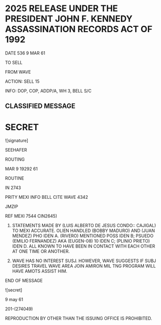 # 2025 RELEASE UNDER THE PRESIDENT JOHN F. KENNEDY ASSASSINATION RECORDS ACT OF 1992

DATE 536 9 MAR 61

TO SELL

FROM WAVE

ACTION: SELL 15

INFO: DOP, COP, ADDP/A, WH 3, BELL S/C

## CLASSIFIED MESSAGE

# SECRET

![signature]

SEEHAFER

ROUTING

MAR 9 19292 61

ROUTINE

IN 2743

PRITY MEXI INFO BELL CITE WAVE 4342

JMZIP

REF MEXI 7544 CIN2645)

1. STATEMENTS MADE BY (LUIS ALBERTO DE JESUS CONDO:: CAJIGAL) TO MEXI ACCURATE. OLIEN HANDLED (BOBBY MADURO) AND (JUAN MENDEZ) PHO IDEN A. (RIVERO) MENTIONED POSS IDEN B; PSUEDO (EMILIO FERNANDEZ) AKA (EUGEN-08) 10 IDEN C; (PLINIO PRIETO) IDEN D. ALL KNOWN TO HAVE BEEN IN CONTACT WITH EACH OTHER AT ONE TIME OR ANOTHER.

2. WAVE HAS NO INTEREST SUSJ. HOWEVER, WAVE SUGGESTS IF SUBJ DESIRES TRAVEL WAVE AREA JOIN AMIRON MIL TNG PROGRAM WILL HAVE AMOTS ASSIST HIM.

END OF MESSAGE

![secret]

9 may 61

201-(274049)

REPRODUCTION BY OTHER THAN THE ISSUING OFFICE IS PROHIBITED.
